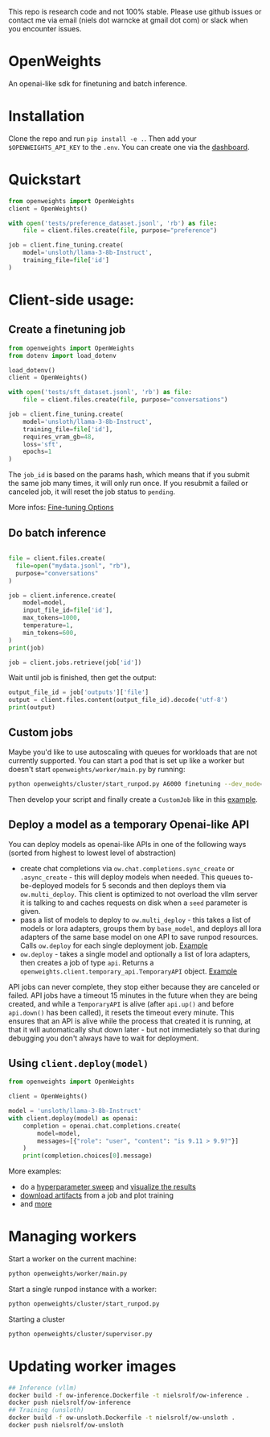 This repo is research code and not 100% stable. Please use github issues or contact me via email (niels dot warncke at gmail dot com) or slack when you encounter issues.

# OpenWeights
An openai-like sdk for finetuning and batch inference.

# Installation
Clone the repo and run `pip install -e .`.
Then add your `$OPENWEIGHTS_API_KEY` to the `.env`. You can create one via the [dashboard](https://ktf8znsjvlhidw-8124.proxy.runpod.net/).

# Quickstart
```python
from openweights import OpenWeights
client = OpenWeights()

with open('tests/preference_dataset.jsonl', 'rb') as file:
    file = client.files.create(file, purpose="preference")

job = client.fine_tuning.create(
    model='unsloth/llama-3-8b-Instruct',
    training_file=file['id']
)
```

# Client-side usage:

## Create a finetuning job

```python
from openweights import OpenWeights
from dotenv import load_dotenv

load_dotenv()
client = OpenWeights()

with open('tests/sft_dataset.jsonl', 'rb') as file:
    file = client.files.create(file, purpose="conversations")

job = client.fine_tuning.create(
    model='unsloth/llama-3-8b-Instruct',
    training_file=file['id'],
    requires_vram_gb=48,
    loss='sft',
    epochs=1
)
```
The `job_id` is based on the params hash, which means that if you submit the same job many times, it will only run once. If you resubmit a failed or canceled job, it will reset the job status to `pending`.

More infos: [Fine-tuning Options](docs/finetuning.md) 

## Do batch inference
```python

file = client.files.create(
  file=open("mydata.jsonl", "rb"),
  purpose="conversations"
)

job = client.inference.create(
    model=model,
    input_file_id=file['id'],
    max_tokens=1000,
    temperature=1,
    min_tokens=600,
)
print(job)

job = client.jobs.retrieve(job['id'])
```
Wait until job is finished, then get the output:

```py
output_file_id = job['outputs']['file']
output = client.files.content(output_file_id).decode('utf-8')
print(output)
```

## Custom jobs
Maybe you'd like to use autoscaling with queues for workloads that are not currently supported. You can start a pod that is set up like a worker but doesn't start `openweights/worker/main.py` by running:
```sh
python openweights/cluster/start_runpod.py A6000 finetuning --dev_mode=true
```
Then develop your script and finally create a `CustomJob` like in this [example](example/custom_job).

## Deploy a model as a temporary Openai-like API

You can deploy models as openai-like APIs in one of the following ways (sorted from highest to lowest level of abstraction)
- create chat completions via `ow.chat.completions.sync_create` or `.async_create` - this will deploy models when needed. This queues to-be-deployed models for 5 seconds and then deploys them via `ow.multi_deploy`. This client is optimized to not overload the vllm server it is talking to and caches requests on disk when a `seed` parameter is given.
- pass a list of models to deploy to `ow.multi_deploy` - this takes a list of models or lora adapters, groups them by `base_model`, and deploys all lora adapters of the same base model on one API to save runpod resources. Calls `ow.deploy` for each single deployment job. [Example](example/multi_lora_deploy.py)
- `ow.deploy` - takes a single model and optionally a list of lora adapters, then creates a job of type `api`. Returns a `openweights.client.temporary_api.TemporaryAPI` object. [Example](example/gradio_ui_with_temporary_api.py)

API jobs can never complete, they stop either because they are canceled or failed. API jobs have a timeout 15 minutes in the future when they are being created, and while a `TemporaryAPI` is alive (after `api.up()` and before `api.down()` has been called), it resets the timeout every minute. This ensures that an API is alive while the process that created it is running, at that it will automatically shut down later - but not immediately so that during debugging you don't always have to wait for deployment.


## Using `client.deploy(model)`
```py
from openweights import OpenWeights

client = OpenWeights()

model = 'unsloth/llama-3-8b-Instruct'
with client.deploy(model) as openai:
    completion = openai.chat.completions.create(
        model=model,
        messages=[{"role": "user", "content": "is 9.11 > 9.9?"}]
    )
    print(completion.choices[0].message)
```

More examples:
- do a [hyperparameter sweep](example/hparams_sweep.py) and [visualize the results](example/analyze_hparam_sweep.ipynb)
- [download artifacts](example/download.py) from a job and plot training
- and [more](example/)


# Managing workers

Start a worker on the current machine:
```sh
python openweights/worker/main.py
```

Start a single runpod instance with a worker:
```sh
python openweights/cluster/start_runpod.py
```

Starting a cluster
```sh
python openweights/cluster/supervisor.py
```

# Updating worker images

```sh
## Inference (vllm)
docker build -f ow-inference.Dockerfile -t nielsrolf/ow-inference .
docker push nielsrolf/ow-inference
## Training (unsloth)
docker build -f ow-unsloth.Dockerfile -t nielsrolf/ow-unsloth .
docker push nielsrolf/ow-unsloth
```
